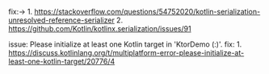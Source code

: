 



fix:-> 1. https://stackoverflow.com/questions/54752020/kotlin-serialization-unresolved-reference-serializer
       2. https://github.com/Kotlin/kotlinx.serialization/issues/91

issue: Please initialize at least one Kotlin target in 'KtorDemo (:)'.
fix: 1. https://discuss.kotlinlang.org/t/multiplatform-error-please-initialize-at-least-one-kotlin-target/20776/4